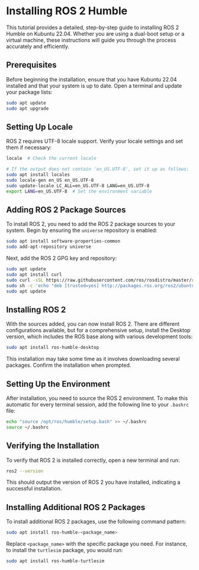 # Installing ROS 2 Humble

This tutorial provides a detailed, step-by-step guide to installing ROS 2 Humble on Kubuntu 22.04. Whether you are using a dual-boot setup or a virtual machine, these instructions will guide you through the process accurately and efficiently.

## Prerequisites

Before beginning the installation, ensure that you have Kubuntu 22.04 installed and that your system is up to date. Open a terminal and update your package lists:

```bash
sudo apt update
sudo apt upgrade
```

## Setting Up Locale

ROS 2 requires UTF-8 locale support. Verify your locale settings and set them if necessary:

```bash
locale  # Check the current locale

# If the output does not contain 'en_US.UTF-8', set it up as follows:
sudo apt install locales
sudo locale-gen en_US en_US.UTF-8
sudo update-locale LC_ALL=en_US.UTF-8 LANG=en_US.UTF-8
export LANG=en_US.UTF-8  # Set the environment variable
```

## Adding ROS 2 Package Sources

To install ROS 2, you need to add the ROS 2 package sources to your system. Begin by ensuring the `universe` repository is enabled:

```bash
sudo apt install software-properties-common
sudo add-apt-repository universe
```

Next, add the ROS 2 GPG key and repository:

```bash
sudo apt update
sudo apt install curl
sudo curl -sSL https://raw.githubusercontent.com/ros/rosdistro/master/ros.asc | sudo apt-key add -
sudo sh -c 'echo "deb [trusted=yes] http://packages.ros.org/ros2/ubuntu $(lsb_release -cs) main" > /etc/apt/sources.list.d/ros2-latest.list'
sudo apt update
```

## Installing ROS 2

With the sources added, you can now install ROS 2. There are different configurations available, but for a comprehensive setup, install the Desktop version, which includes the ROS base along with various development tools:

```bash
sudo apt install ros-humble-desktop
```

This installation may take some time as it involves downloading several packages. Confirm the installation when prompted.

## Setting Up the Environment

After installation, you need to source the ROS 2 environment. To make this automatic for every terminal session, add the following line to your `.bashrc` file:

```bash
echo "source /opt/ros/humble/setup.bash" >> ~/.bashrc
source ~/.bashrc
```

## Verifying the Installation

To verify that ROS 2 is installed correctly, open a new terminal and run:

```bash
ros2 --version
```

This should output the version of ROS 2 you have installed, indicating a successful installation.

## Installing Additional ROS 2 Packages

To install additional ROS 2 packages, use the following command pattern:

```bash
sudo apt install ros-humble-<package_name>
```

Replace `<package_name>` with the specific package you need. For instance, to install the `turtlesim` package, you would run:

```bash
sudo apt install ros-humble-turtlesim
```